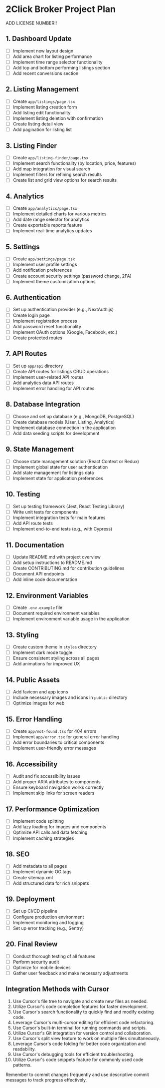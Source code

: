 # 2Click Broker Project Plan

ADD LICENSE NUMBER!!

## 1. Dashboard Update
- [ ] Implement new layout design
- [ ] Add area chart for listing performance
- [ ] Implement time range selector functionality
- [ ] Add top and bottom performing listings section
- [ ] Add recent conversions section

## 2. Listing Management
- [ ] Create `app/listings/page.tsx`
- [ ] Implement listing creation form
- [ ] Add listing edit functionality
- [ ] Implement listing deletion with confirmation
- [ ] Create listing detail view
- [ ] Add pagination for listing list

## 3. Listing Finder
- [ ] Create `app/listing-finder/page.tsx`
- [ ] Implement search functionality (by location, price, features)
- [ ] Add map integration for visual search
- [ ] Implement filters for refining search results
- [ ] Create list and grid view options for search results

## 4. Analytics
- [ ] Create `app/analytics/page.tsx`
- [ ] Implement detailed charts for various metrics
- [ ] Add date range selector for analytics
- [ ] Create exportable reports feature
- [ ] Implement real-time analytics updates

## 5. Settings
- [ ] Create `app/settings/page.tsx`
- [ ] Implement user profile settings
- [ ] Add notification preferences
- [ ] Create account security settings (password change, 2FA)
- [ ] Implement theme customization options

## 6. Authentication
- [ ] Set up authentication provider (e.g., NextAuth.js)
- [ ] Create login page
- [ ] Implement registration process
- [ ] Add password reset functionality
- [ ] Implement OAuth options (Google, Facebook, etc.)
- [ ] Create protected routes

## 7. API Routes
- [ ] Set up `app/api` directory
- [ ] Create API routes for listings CRUD operations
- [ ] Implement user-related API routes
- [ ] Add analytics data API routes
- [ ] Implement error handling for API routes

## 8. Database Integration
- [ ] Choose and set up database (e.g., MongoDB, PostgreSQL)
- [ ] Create database models (User, Listing, Analytics)
- [ ] Implement database connection in the application
- [ ] Add data seeding scripts for development

## 9. State Management
- [ ] Choose state management solution (React Context or Redux)
- [ ] Implement global state for user authentication
- [ ] Add state management for listings data
- [ ] Implement state for application preferences

## 10. Testing
- [ ] Set up testing framework (Jest, React Testing Library)
- [ ] Write unit tests for components
- [ ] Implement integration tests for main features
- [ ] Add API route tests
- [ ] Implement end-to-end tests (e.g., with Cypress)

## 11. Documentation
- [ ] Update README.md with project overview
- [ ] Add setup instructions to README.md
- [ ] Create CONTRIBUTING.md for contribution guidelines
- [ ] Document API endpoints
- [ ] Add inline code documentation

## 12. Environment Variables
- [ ] Create `.env.example` file
- [ ] Document required environment variables
- [ ] Implement environment variable usage in the application

## 13. Styling
- [ ] Create custom theme in `styles` directory
- [ ] Implement dark mode toggle
- [ ] Ensure consistent styling across all pages
- [ ] Add animations for improved UX

## 14. Public Assets
- [ ] Add favicon and app icons
- [ ] Include necessary images and icons in `public` directory
- [ ] Optimize images for web

## 15. Error Handling
- [ ] Create `app/not-found.tsx` for 404 errors
- [ ] Implement `app/error.tsx` for general error handling
- [ ] Add error boundaries to critical components
- [ ] Implement user-friendly error messages

## 16. Accessibility
- [ ] Audit and fix accessibility issues
- [ ] Add proper ARIA attributes to components
- [ ] Ensure keyboard navigation works correctly
- [ ] Implement skip links for screen readers

## 17. Performance Optimization
- [ ] Implement code splitting
- [ ] Add lazy loading for images and components
- [ ] Optimize API calls and data fetching
- [ ] Implement caching strategies

## 18. SEO
- [ ] Add metadata to all pages
- [ ] Implement dynamic OG tags
- [ ] Create sitemap.xml
- [ ] Add structured data for rich snippets

## 19. Deployment
- [ ] Set up CI/CD pipeline
- [ ] Configure production environment
- [ ] Implement monitoring and logging
- [ ] Set up error tracking (e.g., Sentry)

## 20. Final Review
- [ ] Conduct thorough testing of all features
- [ ] Perform security audit
- [ ] Optimize for mobile devices
- [ ] Gather user feedback and make necessary adjustments

## Integration Methods with Cursor

1. Use Cursor's file tree to navigate and create new files as needed.
2. Utilize Cursor's code completion features for faster development.
3. Use Cursor's search functionality to quickly find and modify existing code.
4. Leverage Cursor's multi-cursor editing for efficient code refactoring.
5. Use Cursor's built-in terminal for running commands and scripts.
6. Utilize Cursor's Git integration for version control and collaboration.
7. Use Cursor's split view feature to work on multiple files simultaneously.
8. Leverage Cursor's code folding for better code organization and readability.
9. Use Cursor's debugging tools for efficient troubleshooting.
10. Utilize Cursor's code snippets feature for commonly used code patterns.

Remember to commit changes frequently and use descriptive commit messages to track progress effectively.